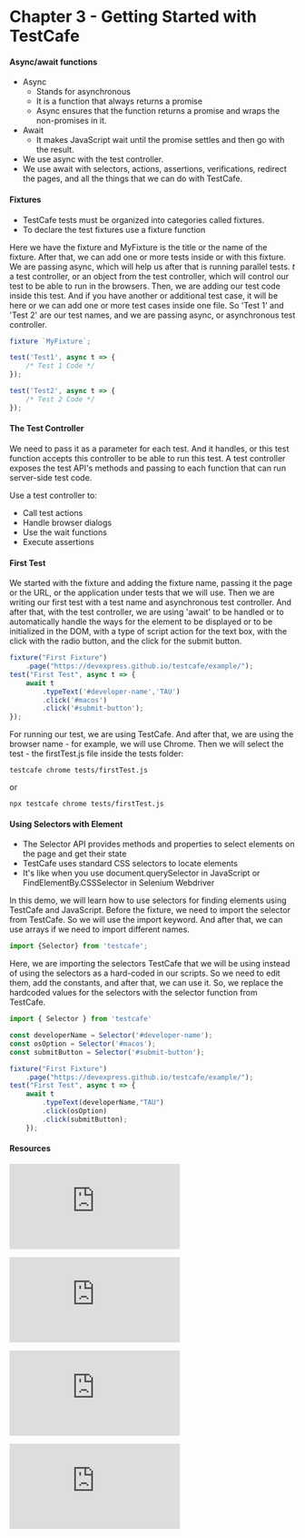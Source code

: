 # Chapter 3 - Getting Started with TestCafe

#### Async/await functions
- Async
  - Stands for asynchronous
  - It is a function that always returns a promise
  - Async ensures that the function returns a promise and wraps the non-promises in it.
- Await
  - It makes JavaScript wait until the promise settles and then go with the result.
- We use async with the test controller. 
- We use await with selectors, actions, assertions, verifications, redirect the pages, and all the things that we can do with TestCafe.


#### Fixtures
- TestCafe tests must be organized into categories called fixtures.
- To declare the test fixtures use a fixture function

Here we have the fixture and MyFixture is the title or the name of the fixture. After that, we can add one or more tests inside or with this fixture. We are passing async, which will help us after that is running parallel tests.
*t* a test controller, or an object from the test controller, which will control our test to be able to run in the browsers. Then, we are adding our test code inside this test. And if you have another or additional test case, it will be here or we can add one or more test cases inside one file. So 'Test 1' and 'Test 2' are our test names, and we are passing async, or asynchronous test controller.

```javascript
fixture `MyFixture`;

test('Test1', async t => {
    /* Test 1 Code */
});

test('Test2', async t => {
    /* Test 2 Code */
});
```

#### The Test Controller
We need to pass it as a parameter for each test. And it handles, or this test function accepts this controller to be able to run this test.
A test controller exposes the test API's methods and passing to each function that can run server-side test code.

Use a test controller to:
- Call test actions
- Handle browser dialogs
- Use the wait functions
- Execute assertions

#### First Test

We started with the fixture and adding the fixture name, passing it the page or the URL, or the application under tests that we will use.
Then we are writing our first test with a test name and asynchronous test controller. And after that, with the test controller, we are using 'await' to be handled or to automatically handle the ways for the element to be displayed or to be initialized in the DOM, with a type of script action for the text box, with the click with the radio button, and the click for the submit button.

```javascript
fixture("First Fixture")
    .page("https://devexpress.github.io/testcafe/example/");
test("First Test", async t => {
    await t
        .typeText('#developer-name','TAU')
        .click('#macos')
        .click('#submit-button');
});
```   
For running our test, we are using TestCafe. And after that, we are using the browser name - for example, we will use Chrome. Then we will select the test - the firstTest.js file inside the tests folder:

```
testcafe chrome tests/firstTest.js
```

or 

```
npx testcafe chrome tests/firstTest.js
```

#### Using Selectors with Element

- The Selector API provides methods and properties to select elements on the page and get their state
- TestCafe uses standard CSS selectors to locate elements
- It's like when you use document.querySelector in JavaScript or FindElementBy.CSSSelector in Selenium Webdriver

In this demo, we will learn how to use selectors for finding elements using TestCafe and JavaScript. Before the fixture, we need to import the selector from TestCafe. So we will use the import keyword. And after that, we can use arrays if we need to import different names.

```javascript
import {Selector} from 'testcafe';
```

Here, we are importing the selectors TestCafe that we will be using instead of using the selectors as a hard-coded in our scripts. So we need to edit them, add the constants, and after that, we can use it. So, we replace the hardcoded values for the selectors with the selector function from TestCafe.

```javascript
import { Selector } from 'testcafe'

const developerName = Selector('#developer-name');
const osOption = Selector('#macos');
const submitButton = Selector('#submit-button');

fixture("First Fixture")
    .page("https://devexpress.github.io/testcafe/example/");
test("First Test", async t => {
    await t
        .typeText(developerName,"TAU")
        .click(osOption)
        .click(submitButton);
    });
```


#### Resources

![TestCafe - Organize Tests](https://devexpress.github.io/testcafe/documentation/guides/basic-guides/organize-tests.html)

![Source chapter 3.1](https://testautomationu.applitools.com/testcafe-tutorial/chapter3.1.html)

![Source chapter 3.2](https://testautomationu.applitools.com/testcafe-tutorial/chapter3.2.html)

![Source chapter 3.3](https://testautomationu.applitools.com/testcafe-tutorial/chapter3.3.html)
   
